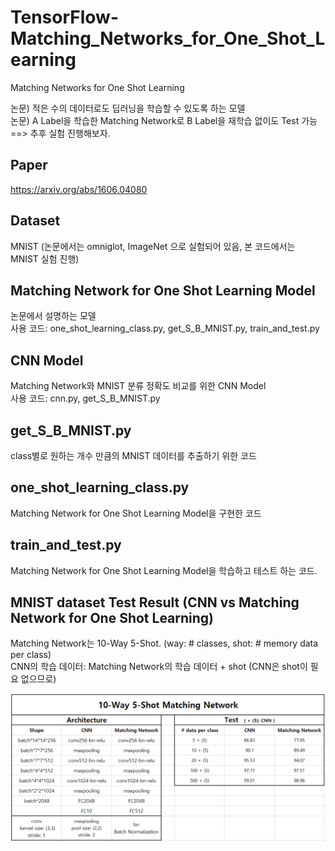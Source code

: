 # TensorFlow-Matching_Networks_for_One_Shot_Learning
Matching Networks for One Shot Learning

논문) 적은 수의 데이터로도 딥러닝을 학습할 수 있도록 하는 모델  
논문) A Label을 학습한 Matching Network로 B Label을 재학습 없이도 Test 가능  
==> 추후 실험 진행해보자.

## Paper
https://arxiv.org/abs/1606.04080

## Dataset
MNIST (논문에서는 omniglot, ImageNet 으로 실험되어 있음, 본 코드에서는 MNIST 실험 진행)

## Matching Network for One Shot Learning Model
논문에서 설명하는 모델  
사용 코드: one_shot_learning_class.py, get_S_B_MNIST.py, train_and_test.py

## CNN Model
Matching Network와 MNIST 분류 정확도 비교를 위한 CNN Model  
사용 코드: cnn.py, get_S_B_MNIST.py

## get_S_B_MNIST.py
class별로 원하는 개수 만큼의 MNIST 데이터를 추출하기 위한 코드

## one_shot_learning_class.py
Matching Network for One Shot Learning Model을 구현한 코드

## train_and_test.py
Matching Network for One Shot Learning Model을 학습하고 테스트 하는 코드.

## MNIST dataset Test Result (CNN vs Matching Network for One Shot Learning)
Matching Network는 10-Way 5-Shot. (way: # classes, shot: # memory data per class)  
CNN의 학습 데이터: Matching Network의 학습 데이터 + shot (CNN은 shot이 필요 없으므로)  
  
![testImage](./result/result.PNG)
